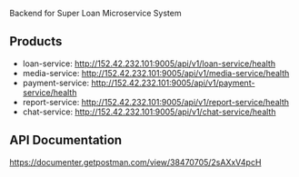 Backend for Super Loan Microservice System

## Products

- loan-service: http://152.42.232.101:9005/api/v1/loan-service/health
- media-service: http://152.42.232.101:9005/api/v1/media-service/health
- payment-service: http://152.42.232.101:9005/api/v1/payment-service/health
- report-service: http://152.42.232.101:9005/api/v1/report-service/health
- chat-service: http://152.42.232.101:9005/api/v1/chat-service/health

## API Documentation
https://documenter.getpostman.com/view/38470705/2sAXxV4pcH
